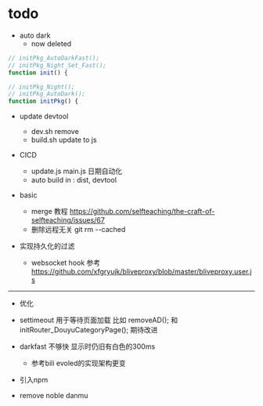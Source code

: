 # todo

- auto dark
  - now deleted

``` js
// initPkg_AutoDarkFast();
// initPkg_Night_Set_Fast();
function init() {

// initPkg_Night();
// initPkg_AutoDark();
function initPkg() {
```

- update devtool
  - dev.sh remove
  - build.sh update to js

- CICD
  - update.js main.js 日期自动化
  - auto build in : dist, devtool

- basic
  - merge 教程 https://github.com/selfteaching/the-craft-of-selfteaching/issues/67
  - 删除远程无关 git rm --cached

- 实现持久化的过滤
  - websocket hook 参考 https://github.com/xfgryujk/bliveproxy/blob/master/bliveproxy.user.js
---

- 优化
- settimeout 用于等待页面加载 比如  removeAD(); 和initRouter_DouyuCategoryPage(); 期待改进
- darkfast 不够快 显示时仍旧有白色的300ms
  - 参考bili evoled的实现架构更变
- 引入npm

- remove noble danmu

